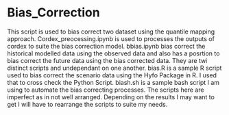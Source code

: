 # Bias_Correction
This script is used to bias correct two dataset using the quantile mapping approach.
Cordex_preocessing.ipynb is used to processes the outputs of cordex to suite the bias correction model.
bbias.ipynb bias correct the historical modelled data using the observed data and also has a posrtion to bias correct the future data using the bias corrected data. They are twi distinct scripts and undependant on one another.
bias.R is a sample R script used to bias correct the scenario data using the Hyfo Package in R. I used that to cross check the Python Script.
biash.sh is a sample bash script I am using to automate the bias correcting processes.
The scripts here are imperfect as in not well arranged. Depending on the results I may want to get I will have to rearrange the scripts to suite my needs.
